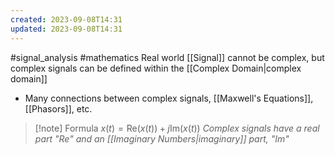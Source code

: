 ```yaml
---
created: 2023-09-08T14:31
updated: 2023-09-08T14:31
---
```

#signal_analysis #mathematics 
Real world [[Signal]] cannot be complex, but complex signals can be defined within the [[Complex Domain|complex domain]]
- Many connections between complex signals, [[Maxwell's Equations]], [[Phasors]], etc.

>[!note] Formula
$x(t)=\text{Re}(x(t))+j\text{Im}(x(t))$
*Complex signals have a real part "Re" and an [[Imaginary Numbers|imaginary]] part, "Im"*